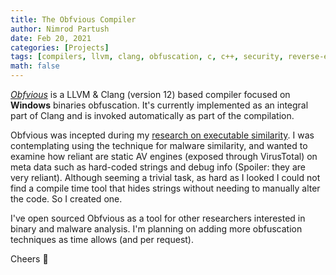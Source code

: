 ```yaml
---
title: The Obfvious Compiler
author: Nimrod Partush
date: Feb 20, 2021
categories: [Projects]
tags: [compilers, llvm, clang, obfuscation, c, c++, security, reverse-engineering, windows]
math: false
---
```


[_Obfvious_](https://github.com/nimrodpar/Obfvious) is a LLVM & Clang (version 12) based compiler focused on **Windows** binaries obfuscation. It's currently implemented as an integral part of Clang and is invoked automatically as part of the compilation.

Obfvious was incepted during my [research on executable similarity](https://nimrodpar.github.io/posts/firmup-paper/). I was contemplating using the technique for malware similarity, and wanted to examine how reliant are static AV engines (exposed through VirusTotal) on meta data such as hard-coded strings and debug info (Spoiler: they are very reliant). Although seeming a trivial task, as hard as I looked I could not find a compile time tool that hides strings without needing to manually alter the code. So I created one. 

I've open sourced Obfvious as a tool for other researchers interested in binary and malware analysis. I'm planning on adding more obfuscation techniques as time allows (and per request). 

Cheers 🍻
